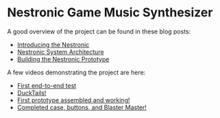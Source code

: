 # Nestronic Game Music Synthesizer

A good overview of the project can be found in these blog posts:
* [Introducing the Nestronic](http://hecgeek.blogspot.com/2018/02/nestronic-1.html)
* [Nestronic System Architecture](http://hecgeek.blogspot.com/2018/03/nestronic-2.html)
* [Building the Nestronic Prototype](http://hecgeek.blogspot.com/2018/05/nestronic-3.html)

A few videos demonstrating the project are here:
* [First end-to-end test](https://www.youtube.com/watch?v=97jic_WRrwY)
* [DuckTails!](https://www.youtube.com/watch?v=eafaFr9Q_rU)
* [First prototype assembled and working!](https://www.youtube.com/watch?v=izMFPKmD5ZU)
* [Completed case, buttons, and Blaster Master!](https://www.youtube.com/watch?v=pXp97wzkQEE)
